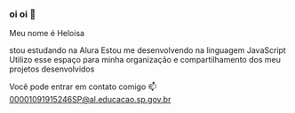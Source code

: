 ### oi oi 👋
Meu nome é Heloisa

stou estudando na Alura
Estou me desenvolvendo na linguagem JavaScript
Utilizo esse espaço para minha organização e compartilhamento dos meu projetos desenvolvidos

Você pode entrar em contato comigo 📫
00001091915246SP@al.educacao.sp.gov.br
